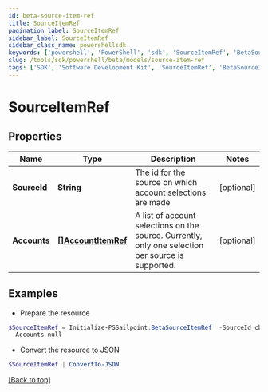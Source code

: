 ```yaml
---
id: beta-source-item-ref
title: SourceItemRef
pagination_label: SourceItemRef
sidebar_label: SourceItemRef
sidebar_class_name: powershellsdk
keywords: ['powershell', 'PowerShell', 'sdk', 'SourceItemRef', 'BetaSourceItemRef'] 
slug: /tools/sdk/powershell/beta/models/source-item-ref
tags: ['SDK', 'Software Development Kit', 'SourceItemRef', 'BetaSourceItemRef']
---
```



# SourceItemRef

## Properties

Name | Type | Description | Notes
------------ | ------------- | ------------- | -------------
**SourceId** | **String** | The id for the source on which account selections are made | [optional] 
**Accounts** | [**[]AccountItemRef**](account-item-ref) | A list of account selections on the source. Currently, only one selection per source is supported. | [optional] 

## Examples

- Prepare the resource
```powershell
$SourceItemRef = Initialize-PSSailpoint.BetaSourceItemRef  -SourceId cb89bc2f1ee6445fbea12224c526ba3a `
 -Accounts null
```

- Convert the resource to JSON
```powershell
$SourceItemRef | ConvertTo-JSON
```


[[Back to top]](#) 


